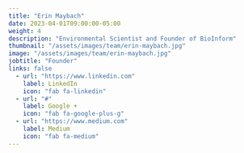 ```yaml
---
title: "Erin Maybach"
date: 2023-04-01T09:00:00-05:00
weight: 4
description: "Environmental Scientist and Founder of BioInform"
thumbnail: "/assets/images/team/erin-maybach.jpg"
image: "/assets/images/team/erin-maybach.jpg"
jobtitle: "Founder"
links: false
  - url: "https://www.linkedin.com"
    label: LinkedIn
    icon: "fab fa-linkedin"
  - url: "#"
    label: Google +
    icon: "fab fa-google-plus-g"
  - url: "https://www.medium.com"
    label: Medium
    icon: "fab fa-medium"
---
```

